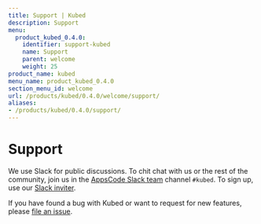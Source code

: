 ```yaml
---
title: Support | Kubed
description: Support
menu:
  product_kubed_0.4.0:
    identifier: support-kubed
    name: Support
    parent: welcome
    weight: 25
product_name: kubed
menu_name: product_kubed_0.4.0
section_menu_id: welcome
url: /products/kubed/0.4.0/welcome/support/
aliases:
- /products/kubed/0.4.0/support/
---
```


# Support

We use Slack for public discussions. To chit chat with us or the rest of the community, join us in the [AppsCode Slack team](https://appscode.slack.com/messages/C6HSHCKBL/details/) channel `#kubed`. To sign up, use our [Slack inviter](https://slack.appscode.com/).

If you have found a bug with Kubed or want to request for new features, please [file an issue](https://github.com/appscode/kubed/issues/new).
